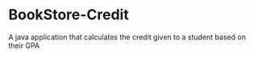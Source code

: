 # BookStore-Credit
A java application that calculates the credit given to a student based on their GPA
